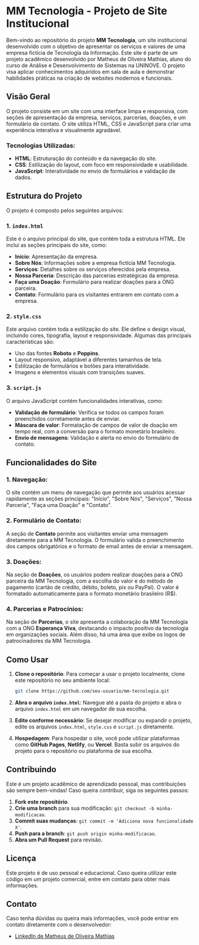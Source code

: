 # MM Tecnologia - Projeto de Site Institucional

Bem-vindo ao repositório do projeto **MM Tecnologia**, um site institucional desenvolvido com o objetivo de apresentar os serviços e valores de uma empresa fictícia de Tecnologia da Informação. Este site é parte de um projeto acadêmico desenvolvido por Matheus de Oliveira Mathias, aluno do curso de Análise e Desenvolvimento de Sistemas na UNINOVE. O projeto visa aplicar conhecimentos adquiridos em sala de aula e demonstrar habilidades práticas na criação de websites modernos e funcionais.

## Visão Geral

O projeto consiste em um site com uma interface limpa e responsiva, com seções de apresentação da empresa, serviços, parcerias, doações, e um formulário de contato. O site utiliza HTML, CSS e JavaScript para criar uma experiência interativa e visualmente agradável.

### Tecnologias Utilizadas:
- **HTML**: Estruturação do conteúdo e da navegação do site.
- **CSS**: Estilização do layout, com foco em responsividade e usabilidade.
- **JavaScript**: Interatividade no envio de formulários e validação de dados.

## Estrutura do Projeto

O projeto é composto pelos seguintes arquivos:

### 1. `index.html`
Este é o arquivo principal do site, que contém toda a estrutura HTML. Ele inclui as seções principais do site, como:
- **Início**: Apresentação da empresa.
- **Sobre Nós**: Informações sobre a empresa fictícia MM Tecnologia.
- **Serviços**: Detalhes sobre os serviços oferecidos pela empresa.
- **Nossa Parceria**: Descrição das parcerias estratégicas da empresa.
- **Faça uma Doação**: Formulário para realizar doações para a ONG parceira.
- **Contato**: Formulário para os visitantes entrarem em contato com a empresa.

### 2. `style.css`
Este arquivo contém toda a estilização do site. Ele define o design visual, incluindo cores, tipografia, layout e responsividade. Algumas das principais características são:
- Uso das fontes **Roboto** e **Poppins**.
- Layout responsivo, adaptável a diferentes tamanhos de tela.
- Estilização de formulários e botões para interatividade.
- Imagens e elementos visuais com transições suaves.

### 3. `script.js`
O arquivo JavaScript contém funcionalidades interativas, como:
- **Validação de formulário**: Verifica se todos os campos foram preenchidos corretamente antes de enviar.
- **Máscara de valor**: Formatação de campos de valor de doação em tempo real, com a conversão para o formato monetário brasileiro.
- **Envio de mensagens**: Validação e alerta no envio do formulário de contato.

## Funcionalidades do Site

### 1. Navegação:
O site contém um menu de navegação que permite aos usuários acessar rapidamente as seções principais: "Início", "Sobre Nós", "Serviços", "Nossa Parceria", "Faça uma Doação" e "Contato".

### 2. Formulário de Contato:
A seção de **Contato** permite aos visitantes enviar uma mensagem diretamente para a MM Tecnologia. O formulário valida o preenchimento dos campos obrigatórios e o formato de email antes de enviar a mensagem.

### 3. Doações:
Na seção de **Doações**, os usuários podem realizar doações para a ONG parceira da MM Tecnologia, com a escolha do valor e do método de pagamento (cartão de crédito, débito, boleto, pix ou PayPal). O valor é formatado automaticamente para o formato monetário brasileiro (R$).

### 4. Parcerias e Patrocínios:
Na seção de **Parcerias**, o site apresenta a colaboração da MM Tecnologia com a ONG **Esperança Viva**, destacando o impacto positivo da tecnologia em organizações sociais. Além disso, há uma área que exibe os logos de patrocinadores da MM Tecnologia.

## Como Usar

1. **Clone o repositório**:
   Para começar a usar o projeto localmente, clone este repositório no seu ambiente local:
   ```bash
   git clone https://github.com/seu-usuario/mm-tecnologia.git
   ```

2. **Abra o arquivo `index.html`**:
   Navegue até a pasta do projeto e abra o arquivo `index.html` em um navegador de sua escolha.

3. **Edite conforme necessário**:
   Se desejar modificar ou expandir o projeto, edite os arquivos `index.html`, `style.css` e `script.js` diretamente.

4. **Hospedagem**:
   Para hospedar o site, você pode utilizar plataformas como **GitHub Pages**, **Netlify**, ou **Vercel**. Basta subir os arquivos do projeto para o repositório ou plataforma de sua escolha.

## Contribuindo

Este é um projeto acadêmico de aprendizado pessoal, mas contribuições são sempre bem-vindas! Caso queira contribuir, siga os seguintes passos:

1. **Fork este repositório**.
2. **Crie uma branch** para sua modificação: `git checkout -b minha-modificacao`.
3. **Commit suas mudanças**: `git commit -m 'Adiciona nova funcionalidade X'`.
4. **Push para a branch**: `git push origin minha-modificacao`.
5. **Abra um Pull Request** para revisão.

## Licença

Este projeto é de uso pessoal e educacional. Caso queira utilizar este código em um projeto comercial, entre em contato para obter mais informações.

## Contato

Caso tenha dúvidas ou queira mais informações, você pode entrar em contato diretamente com o desenvolvedor:

- [LinkedIn de Matheus de Oliveira Mathias](https://www.linkedin.com/in/matheusdmathias/)


